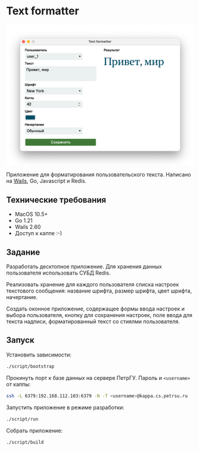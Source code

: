 # Text formatter

![Скриншот](screenshot.png)

Приложение для форматирования пользовательского текста. Написано на [Wails](https://wails.io/), Go, Javascript и Redis.

## Технические требования

- MacOS 10.5+
- Go 1.21
- Wails 2.60
- Доступ к каппе :-)

## Задание

Разработать десктопное приложение. Для хранения данных пользователя использовать СУБД Redis.

Реализовать хранение для каждого пользователя списка настроек текстового сообщения: название шрифта, размер шрифта, цвет шрифта, начертание.

Создать оконное приложение, содержащее формы ввода настроек и выбора пользователя, кнопку для сохранения настроек, поле ввода для текста надписи, форматированный текст со стиялми пользователя.

## Запуск

Установить зависимости:

```bash
./script/bootstrap
```

Прокинуть порт к базе данных на сервере ПетрГУ. Пароль и `<username>` от каппы:

```bash
ssh -L 6379:192.168.112.103:6379 -N -T <username>@kappa.cs.petrsu.ru
```

Запустить приложение в режиме разработки:

```bash
./script/run
```

Собрать приложение:

```bash
./script/build
```
